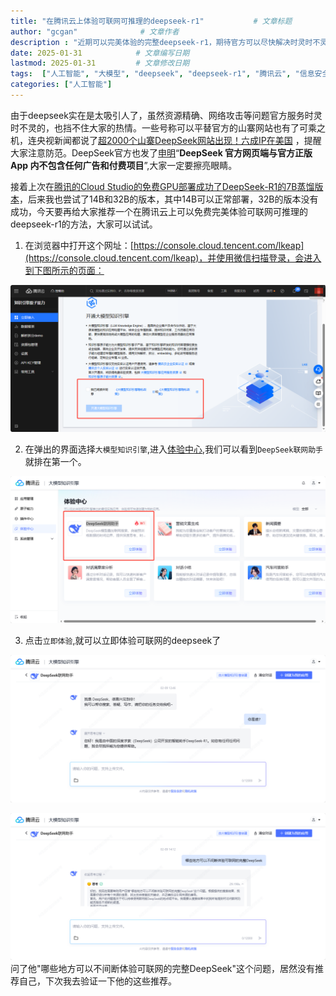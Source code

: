 ```yaml
---
title: "在腾讯云上体验可联网可推理的deepseek-r1"           # 文章标题
author: "gcgan"              # 文章作者
description : "近期可以完美体验的完整deepseek-r1，期待官方可以尽快解决时灵时不灵的问题"    # 文章描述信息
date: 2025-01-31            # 文章编写日期
lastmod: 2025-01-31         # 文章修改日期
tags:  ["人工智能", "大模型", "deepseek", "deepseek-r1", "腾讯云", "信息安全"]
categories: ["人工智能"]
---
```

由于deepseek实在是太吸引人了，虽然资源精确、网络攻击等问题官方服务时灵时不灵的，也挡不住大家的热情。一些号称可以平替官方的山寨网站也有了可乘之机，连央视新闻都说了[超2000个山寨DeepSeek网站出现！六成IP在美国](https://mp.weixin.qq.com/s/7-k-hoEU6O7bEx_rJQ_eGg) ，提醒大家注意防范。DeepSeek官方也发了[申明](https://mp.weixin.qq.com/s/u5coDiS5lXKjENlu1ghcoQ)“**DeepSeek 官方网页端与官方正版 App 内不包含任何广告和付费项目**”,大家一定要擦亮眼睛。

接着上次在[腾讯的Cloud Studio的免费GPU部署成功了DeepSeek-R1的7B蒸馏版本](https://mp.weixin.qq.com/s/sfWW5bvy0UmOML6XPZa3ZA)，后来我也尝试了14B和32B的版本，其中14B可以正常部署，32B的版本没有成功，今天要再给大家推荐一个在腾讯云上可以免费完美体验可联网可推理的deepseek-r1的方法，大家可以试试。

1. 在浏览器中打开这个网址：[https://console.cloud.tencent.com/lkeap](https://console.cloud.tencent.com/lkeap)，并使用微信扫描登录，会进入到下图所示的页面：

![开通大模型知识引擎](/static/images/lkeap/开通大模型知识引擎.png)

2. 在弹出的界面选择`大模型知识引擎`,进入[体验中心](https://lke.cloud.tencent.com/lke#/experience-center/home?origin=all),我们可以看到`DeepSeek联网助手`就排在第一个。

![体验中心](/static/images/lkeap/体验中心.png)

3. 点击`立即体验`,就可以立即体验可联网的deepseek了

![体验界面](/static/images/lkeap/体验界面.png)

![验证](/static/images/lkeap/验证.png)
问了他"哪些地方可以不间断体验可联网的完整DeepSeek"这个问题，居然没有推荐自己，下次我去验证一下他的这些推荐。